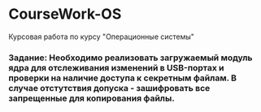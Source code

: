 # CourseWork-OS
Курсовая работа по курсу "Операционные системы"
### Задание: Необходимо реализовать загружаемый модуль ядра для отслеживания изменений в USB-портах и проверки на наличие доступа к секретным файлам. В случае отстутствия допуска - зашифровать все запрещенные для копирования файлы.
